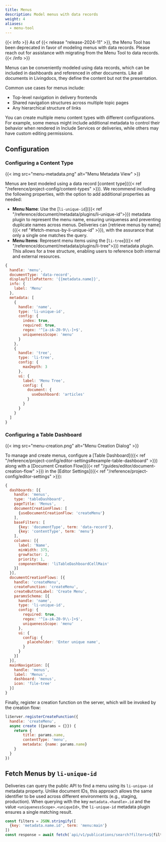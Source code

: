 ```yaml
---
title: Menus
description: Model menus with data records
weight: 4
aliases:
  - menu-tool
---
```


{{< info >}}
As of {{< release "release-2024-11" >}}, the Menu Tool has been deprecated in favor of modeling menus with data records. Please reach out for assistance with migrating from the Menu Tool to data records.
{{< /info >}}

Menus can be conveniently modeled using data records, which can be included in dashboards and referenced in other documents. Like all documents in Livingdocs, they define the content but not the presentation.

Common use cases for menus include:

- Top-level navigation in delivery frontends
- Shared navigation structures across multiple topic pages
- Any hierarchical structure of links

You can create multiple menu content types with different configurations. For example, some menus might include additional metadata to control their behavior when rendered in Include Services or deliveries, while others may have custom editing permissions.

## Configuration

### Configuring a Content Type

{{< img src="menu-metadata.png" alt="Menu Metadata View" >}}

Menus are best modeled using a data record [content type]({{< ref "/reference/project-config/content-types" >}}). We recommend including the following properties, with the option to add additional properties as needed:

- **Menu Name**: Use the [`li-unique-id`]({{< ref "/reference/document/metadata/plugins/li-unique-id">}}) metadata plugin to represent the menu name, ensuring uniqueness and preventing duplicate names across menus. Deliveries can [retrieve menus by name]({{< ref "#fetch-menus-by-li-unique-id" >}}), with the assurance that only a single one matches the query.
- **Menu Items**: Represent menu items using the [`li-tree`]({{< ref "/reference/document/metadata/plugins/li-tree">}}) metadata plugin. This allows for a tree structure, enabling users to reference both internal and external resources.

```js
{
  handle: 'menu',
  documentType: 'data-record',
  displayTitlePattern: '{{metadata.name}}',
  info: {
    label: 'Menu'
  },
  metadata: [
    {
      handle: 'name',
      type: 'li-unique-id',
      config: {
        index: true,
        required: true,
        regex: '^[a-zA-Z0-9\\-]+$',
        uniquenessScope: 'menu'
      }
    },
    {
      handle: 'tree',
      type: 'li-tree',
      config: {
        maxDepth: 3
      },
      ui: {
        label: 'Menu Tree',
        config: {
          document: {
            useDashboard: 'articles'
          }
        }
      }
    }
  ]
}
```

### Configuring a Table Dashboard

{{< img src="menu-creation.png" alt="Menu Creation Dialog" >}}

To manage and create menus, configure a [Table Dashboard]({{< ref "/reference/project-config/editor-settings#example-table-dashboard" >}}) along with a [Document Creation Flow]({{< ref "/guides/editor/document-creation-flow" >}}) in the [Editor Settings]({{< ref "/reference/project-config/editor-settings" >}}):

```js
{
  dashboards: [{
    handle: 'menus',
    type: 'tableDashboard',
    pageTitle: 'Menus',
    documentCreationFlows: [
      {useDocumentCreationFlow: 'createMenu'}
    ],
    baseFilters: [
      {key: 'documentType', term: 'data-record'},
      {key: 'contentType', term: 'menu'}
    ],
    columns: [{
      label: 'Name',
      minWidth: 375,
      growFactor: 2,
      priority: 1,
      componentName: 'liTableDashboardCellMain'
    }]
  }],
  documentCreationFlows: [{
    handle: 'createMenu',
    createFunction: 'createMenu',
    createButtonLabel: 'Create Menu',
    paramsSchema: [{
      handle: 'name',
      type: 'li-unique-id',
      config: {
        required: true,
        regex: '^[a-zA-Z0-9\\-]+$',
        uniquenessScope: 'menu'
      },
      ui: {
        config: {
          placeholder: 'Enter unique name',
        }
      }
    }]
  }],
  mainNavigation: [{
    handle: 'menus',
    label: 'Menus',
    dashboard: 'menus',
    icon: 'file-tree'
  }]
}
```

Finally, register a creation function on the server, which will be invoked by the creation flow:

```js
liServer.registerCreateFunction({
  handle: 'createMenu',
  async create ({params = {}}) {
    return {
        title: params.name,
        contentType: 'menu',
        metadata: {name: params.name}
    }
  }
})
```

## Fetch Menus by `li-unique-id`

Deliveries can query the public API to find a menu using its `li-unique-id` metadata property. Unlike document IDs, this approach allows the same identifier to be used across different environments (e.g., staging, production). When querying with the key `metadata.<handle>.id` and the value `<uniquenessScope>.<uniqueId>`, the `li-unique-id` metadata plugin ensures a single matching result.

```js
const filters = JSON.stringify([
  {key: 'metadata.name.id', term: 'menu:main'}
])
const response = await fetch(`api/v1/publications/search?filters=${filters}`)
```